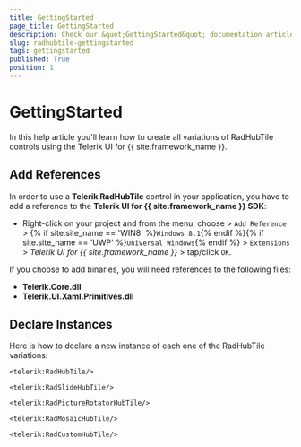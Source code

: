 ```yaml
---
title: GettingStarted
page_title: GettingStarted
description: Check our &quot;GettingStarted&quot; documentation article for RadHubTile for UWP control.
slug: radhubtile-gettingstarted
tags: gettingstarted
published: True
position: 1
---
```


# GettingStarted

In this help article you'll learn how to create all variations of RadHubTile controls using the Telerik UI for {{ site.framework_name }}. 

## Add References

In order to use a **Telerik RadHubTile** control in your application, you have to add a reference to the **Telerik UI for {{ site.framework_name }} SDK**:

* Right-click on your project and from the menu, choose > `Add Reference` > {% if site.site_name == 'WIN8' %}`Windows 8.1`{% endif %}{% if site.site_name == 'UWP' %}`Universal Windows`{% endif %} > `Extensions` > *Telerik UI for {{ site.framework_name }}* > tap/click `OK`.

If you choose to add binaries, you will need references to the following files:

* **Telerik.Core.dll**
* **Telerik.UI.Xaml.Primitives.dll**

## Declare Instances

Here is how to declare a new instance of each one of the RadHubTile variations:

	<telerik:RadHubTile/>

	<telerik:RadSlideHubTile/>

	<telerik:RadPictureRotatorHubTile/>

	<telerik:RadMosaicHubTile/>

	<telerik:RadCustomHubTile/>
